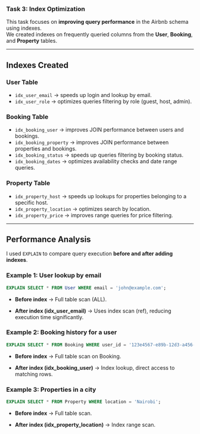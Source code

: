 ### Task 3: Index Optimization

This task focuses on **improving query performance** in the Airbnb schema using indexes.  
We created indexes on frequently queried columns from the **User**, **Booking**, and **Property** tables.

---

## Indexes Created

### User Table
- `idx_user_email` → speeds up login and lookup by email.
- `idx_user_role` → optimizes queries filtering by role (guest, host, admin).

### Booking Table
- `idx_booking_user` → improves JOIN performance between users and bookings.
- `idx_booking_property` → improves JOIN performance between properties and bookings.
- `idx_booking_status` → speeds up queries filtering by booking status.
- `idx_booking_dates` → optimizes availability checks and date range queries.

### Property Table
- `idx_property_host` → speeds up lookups for properties belonging to a specific host.
- `idx_property_location` → optimizes search by location.
- `idx_property_price` → improves range queries for price filtering.

---

## Performance Analysis
I used `EXPLAIN` to compare query execution **before and after adding indexes**.

### Example 1: User lookup by email
```sql
EXPLAIN SELECT * FROM User WHERE email = 'john@example.com';
```

- **Before index** → Full table scan (ALL).

- **After index (idx_user_email)** → Uses index scan (ref), reducing execution time significantly.

### Example 2: Booking history for a user
```sql
EXPLAIN SELECT * FROM Booking WHERE user_id = '123e4567-e89b-12d3-a456-426614174000';
```
- **Before index** → Full table scan on Booking.

- **After index (idx_booking_user)** → Index lookup, direct access to matching rows.

### Example 3: Properties in a city
```sql
EXPLAIN SELECT * FROM Property WHERE location = 'Nairobi';
```
- **Before index** → Full table scan.

- **After index (idx_property_location)** → Index range scan.